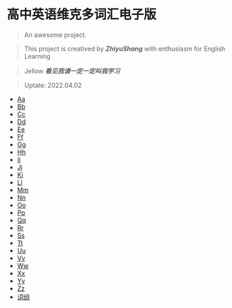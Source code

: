 # 高中英语维克多词汇电子版

> An awesome project.

> This project is creatived by ***ZhiyuShang*** with enthusiasm for English Learning

> Jellow ***看见我请一定一定叫我学习*** 

> Uptate: 2022.04.02

* [Aa](weici_A.md)  
* [Bb](weici_B.md)  
* [Cc](weici_C.md)  
* [Dd](weici_D.md)  
* [Ee](weici_E.md)  
* [Ff](weici_F.md)  
* [Gg](weici_G.md)  
* [Hh](weici_H.md)  
* [Ii](weici_I.md)  
* [Jj](weici_J.md)  
* [Ki](weici_K.md)  
* [Ll](weici_L.md)  
* [Mm](weici_M.md)  
* [Nn](weici_N.md)  
* [Oo](weici_O.md)  
* [Pp](weici_P.md)  
* [Qq](weici_Q.md)  
* [Rr](weici_R.md)  
* [Ss](weici_S.md)  
* [Tt](weici_T.md)  
* [Uu](weici_U.md)  
* [Vv](weici_V.md)  
* [Ww](weici_W.md)  
* [Xx](weici_X.md)  
* [Yy](weici_Y.md)  
* [Zz](weici_Z.md)  
* [词组](weici_phrase.md)  
